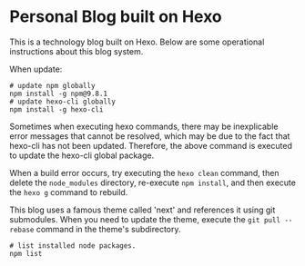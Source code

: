 # Personal Blog built on Hexo

This is a technology blog built on Hexo. Below are some operational instructions about this blog system.

When update:

```shell
# update npm globally
npm install -g npm@9.8.1
# update hexo-cli globally
npm install -g hexo-cli
```
Sometimes when executing hexo commands, there may be inexplicable error messages that cannot be resolved, which may be due to the fact that hexo-cli has not been updated. Therefore, the above command is executed to update the hexo-cli global package.

When a build error occurs, try executing the `hexo clean` command, then delete the `node_modules` directory, re-execute `npm install`, and then execute the `hexo g` command to rebuild.

This blog uses a famous theme called 'next' and references it using git submodules. When you need to update the theme, execute the `git pull --rebase` command in the theme's subdirectory.

```shell
# list installed node packages.
npm list
```


